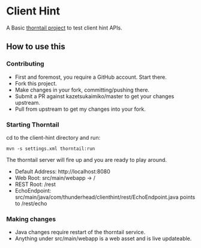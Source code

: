 # Client Hint #
A Basic [thorntail project](https://thorntail.io/) to test client hint APIs.

## How to use this ##

### Contributing
* First and foremost, you require a GitHub account. Start there.
* Fork this project.
* Make changes in your fork, committing/pushing there.
* Submit a PR against kazetsukaimiko/master to get your changes upstream.
* Pull from upstream to get my changes into your fork.

### Starting Thorntail

cd to the client-hint directory and run:
```
mvn -s settings.xml thorntail:run
```

The thorntail server will fire up and you are ready to play around. 
* Default Address: http://localhost:8080
* Web Root: src/main/webapp -> /
* REST Root: /rest
* EchoEndpoint: src/main/java/com/thunderhead/clienthint/rest/EchoEndpoint.java points to /rest/echo


### Making changes

* Java changes require restart of the thorntail service. 
* Anything under src/main/webapp is a web asset and is live updateable.

